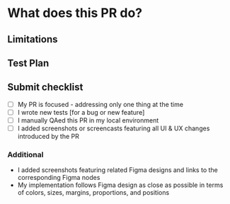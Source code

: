 # What does this PR do?

<!--
Explain the purpose of PR and any helpful context. Focus on technical details not available in linked linear ticket(s).

If the PR changes the UI or UX in any way, include screenshots or screencasts, whatever is more appropriate (e.g., use
screencast for changes including animations, dropdowns, interactions; use screenshots for component design changes). If
you are following Figma designs, also include screenshots of and Figma node links to these designs.
-->

## Limitations

<!--
Fill in any limitations/negative changes this PR introduces.
-->

## Test Plan

<!--
Write any specific testing instructions for the reviewers.
-->

## Submit checklist

<!--
Check also if some items are not applicable so each PR before merge shall have checked all.
-->

- [ ] My PR is focused - addressing only one thing at the time
- [ ] I wrote new tests \[for a bug or new feature\]
- [ ] I manually QAed this PR in my local environment
- [ ] I added screenshots or screencasts featuring all UI & UX changes introduced by the PR

### Additional

- I added screenshots featuring related Figma designs and links to the corresponding Figma nodes
- My implementation follows Figma design as close as possible in terms of colors, sizes, margins, proportions, and
  positions
